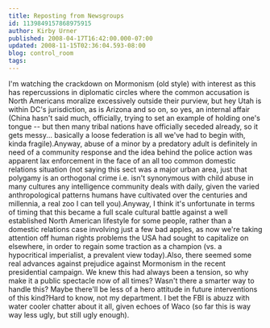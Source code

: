 ```yaml
---
title: Reposting from Newsgroups
id: 1139849157868975915
author: Kirby Urner
published: 2008-04-17T16:42:00.000-07:00
updated: 2008-11-15T02:36:04.593-08:00
blog: control_room
tags: 
---
```


[](https://blogger.googleusercontent.com/img/b/R29vZ2xl/AVvXsEgbx2dN3pPPJb7gntHPB6TK8jfK354TVKMIpkVB43bbQkcFsWLVsKLfU6U4NImVMf6xzbar-JF9J7DRaY4J4VPXwfLVryEekM5qkmHdSP1YZQfFagzpIRf6lPeVL5DOMWIj1MW3/s1600-h/crackdown.jpg)I'm watching the crackdown on Mormonism (old style) with interest as this has repercussions in diplomatic circles where the common accusation is North Americans moralize excessively outside their purview, but hey Utah is within DC's jurisdiction, as is Arizona and so on, so yes, an internal affair (China hasn't said much, officially, trying to set an example of holding one's tongue -- but then many tribal nations have officially seceded already, so it gets messy... basically a loose federation is all we've had to begin with, kinda fragile).Anyway, abuse of a minor by a predatory adult is definitely in need of a community response and the idea behind the police action was apparent lax enforcement in the face of an all too common domestic relations situation (not saying this sect was a major urban area, just that polygamy is an orthogonal crime i.e. isn't synonymous with child abuse in many cultures any intelligence community deals with daily, given the varied anthropological patterns humans have cultivated over the centuries and millennia, a real zoo I can tell you).Anyway, I think it's unfortunate in terms of timing that this became a full scale cultural battle against a well established North American lifestyle for some people, rather than a domestic relations case involving just a few bad apples, as now we're taking attention off human rights problems the USA had sought to capitalize on elsewhere, in order to regain some traction as a champion (vs. a hypocritical imperialist, a prevalent view today).Also, there seemed some real advances against prejudice against Mormonism in the recent presidential campaign. We knew this had always been a tension, so why make it a public spectacle now of all times? Wasn't there a smarter way to handle this? Maybe there'll be less of a hero attitude in future interventions of this kind?Hard to know, not my department.  I bet the FBI is abuzz with water cooler chatter about it all, given echoes of Waco (so far this is way way less ugly, but still ugly enough).